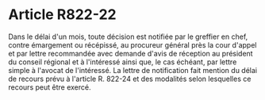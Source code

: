 # Article R822-22

<p>Dans le délai d'un mois, toute décision est notifiée par le greffier en chef, contre émargement ou récépissé, au procureur général près la cour d'appel et par lettre recommandée avec demande d'avis de réception au président du conseil régional et à l'intéressé ainsi que, le cas échéant, par lettre simple à l'avocat de l'intéressé. La lettre de notification fait mention du délai de recours prévu à l'article R. 822-24 et des modalités selon lesquelles ce recours peut être exercé.</p>